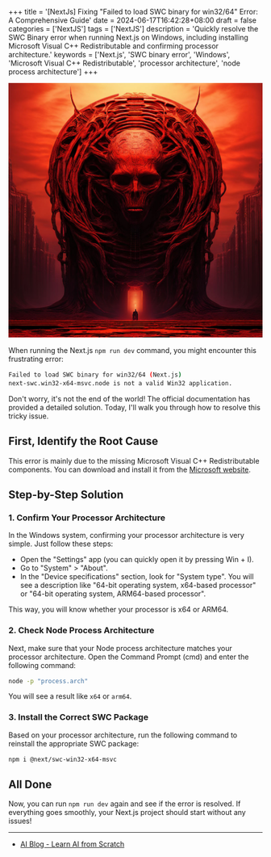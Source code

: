 +++
title = '[NextJs] Fixing "Failed to load SWC binary for win32/64" Error: A Comprehensive Guide'
date = 2024-06-17T16:42:28+08:00
draft = false
categories = ['NextJS']
tags = ['NextJS']
description = 'Quickly resolve the SWC Binary error when running Next.js on Windows, including installing Microsoft Visual C++ Redistributable and confirming processor architecture.'
keywords = ['Next.js', 'SWC binary error', 'Windows', 'Microsoft Visual C++ Redistributable', 'processor architecture', 'node process architecture']
+++

![](nextjs--failed-to-load-swc-binary-for-win3264-sf-intricate-artwork-masterpiece-ominous-matt.jpeg)

When running the Next.js `npm run dev` command, you might encounter this frustrating error:

```bash
Failed to load SWC binary for win32/64 (Next.js)
next-swc.win32-x64-msvc.node is not a valid Win32 application.
```

Don't worry, it's not the end of the world! The official documentation has provided a detailed solution. Today, I'll walk you through how to resolve this tricky issue.

## First, Identify the Root Cause

This error is mainly due to the missing Microsoft Visual C++ Redistributable components. You can download and install it from the [Microsoft website](https://learn.microsoft.com/en-us/cpp/windows/latest-supported-vc-redist?view=msvc-170).

## Step-by-Step Solution

### 1. Confirm Your Processor Architecture

In the Windows system, confirming your processor architecture is very simple. Just follow these steps:
- Open the "Settings" app (you can quickly open it by pressing Win + I).
- Go to "System" > "About".
- In the "Device specifications" section, look for "System type". You will see a description like "64-bit operating system, x64-based processor" or "64-bit operating system, ARM64-based processor".

This way, you will know whether your processor is x64 or ARM64.

### 2. Check Node Process Architecture

Next, make sure that your Node process architecture matches your processor architecture. Open the Command Prompt (cmd) and enter the following command:

```bash
node -p "process.arch"
```

You will see a result like `x64` or `arm64`.

### 3. Install the Correct SWC Package

Based on your processor architecture, run the following command to reinstall the appropriate SWC package:

```bash
npm i @next/swc-win32-x64-msvc
```

## All Done

Now, you can run `npm run dev` again and see if the error is resolved. If everything goes smoothly, your Next.js project should start without any issues!

---

- [AI Blog - Learn AI from Scratch](https://ai-blog.aihub2022.top/post/nextjs-resolve-failed-to-load-swc-binary-for-win/)
<!-- - [Official Account - Learn AI from Scratch]() -->
<!-- - [CSDN - Learn AI from Scratch](...) -->
<!-- - [Juejin - Learn AI from Scratch](...) -->
<!-- - [Zhihu - Learn AI from Scratch](...) -->
<!-- - [Alibaba Cloud - Learn AI from Scratch](...) -->
<!-- - [Tencent Cloud - Learn AI from Scratch](...) -->
